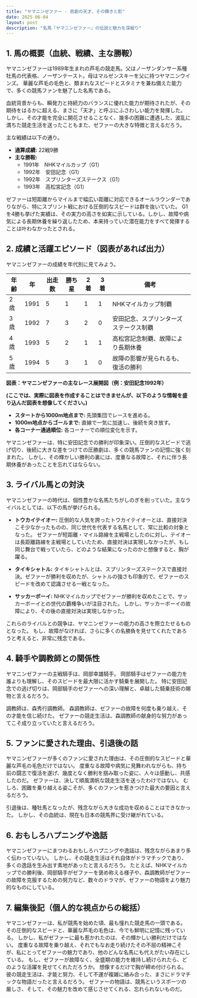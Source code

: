 ```yaml
---
title: "ヤマニンゼファー - 悲劇の天才、その輝きと影"
date: 2025-06-04
layout: post
description: "名馬『ヤマニンゼファー』の伝説と魅力を深堀り"
---
```


## 1. 馬の概要（血統、戦績、主な勝鞍）

ヤマニンゼファーは1989年生まれの芦毛の競走馬。父はノーザンダンサー系種牡馬の代表格、ノーザンテースト。母はマルゼンスキーを父に持つヤマニンウインズ。  華麗な芦毛の毛色と、類まれなスピードとスタミナを兼ね備えた能力で、多くの競馬ファンを魅了した名馬である。

血統背景からも、瞬発力と持続力のバランスに優れた能力が期待されたが、その期待をはるかに超える、まさに「天才」と呼ぶにふさわしい能力を発揮した。  しかし、その才能を完全に開花させることなく、幾多の困難に遭遇した、波乱に満ちた競走生活を送ったこともまた、ゼファーの大きな特徴と言えるだろう。

主な戦績は以下の通り。

* **通算成績:** 22戦9勝
* **主な勝鞍:**
    * 1991年　NHKマイルカップ（G1）
    * 1992年　安田記念（G1）
    * 1992年　スプリンターズステークス（G1）
    * 1993年　高松宮記念（G1）

ゼファーは短距離からマイルまで幅広い距離に対応できるオールラウンダーでありながら、特にスプリント戦における圧倒的なスピードは群を抜いていた。  G1を4勝も挙げた実績は、その実力の高さを如実に示している。しかし、故障や病気による長期休養を繰り返したため、本来持っていた潜在能力をすべて発揮することは叶わなかったとされる。


## 2. 成績と活躍エピソード（図表があれば出力）

ヤマニンゼファーの成績を年代別に見てみよう。

| 年齢 | 年 | 出走数 | 勝ち星 | 2着 | 3着 | 備考 |
|---|---|---|---|---|---|---|
| 2歳 | 1991 | 5 | 1 | 1 | 1 |  NHKマイルカップ制覇 |
| 3歳 | 1992 | 7 | 3 | 2 | 0 | 安田記念、スプリンターズステークス制覇 |
| 4歳 | 1993 | 5 | 2 | 1 | 1 | 高松宮記念制覇、故障により長期休養 |
| 5歳 | 1994 | 5 | 3 | 1 | 0 |  故障の影響が見られるも、復活の勝利 |

**図表：ヤマニンゼファーの主なレース展開図（例：安田記念1992年）**

**(ここでは、実際に図表を作成することはできませんが、以下のような情報を盛り込んだ図表を想像してください。)**

* **スタートから1000m地点まで:** 先頭集団でレースを進める。
* **1000m地点からゴールまで:**  直線で一気に加速し、後続を突き放す。
* **各コーナー通過順位:**  各コーナーでの順位変化を示す。


ヤマニンゼファーは、特に安田記念での勝利が印象深い。圧倒的なスピードで逃げ切り、後続に大きな差をつけての圧勝劇は、多くの競馬ファンの記憶に強く刻まれた。  しかし、その輝かしい勝利の裏には、度重なる故障と、それに伴う長期休養があったことを忘れてはならない。


## 3. ライバル馬との対決

ヤマニンゼファーの時代は、個性豊かな名馬たちがしのぎを削っていた。主なライバルとしては、以下の馬が挙げられる。

* **トウカイテイオー:**  圧倒的な人気を誇ったトウカイテイオーとは、直接対決こそ少なかったものの、同じ世代を代表する名馬として、常に比較の対象となった。  ゼファーが短距離・マイル路線を主戦場としたのに対し、テイオーは長距離路線を主戦場としていたため、直接対決は実現しなかったが、もし同じ舞台で戦っていたら、どのような結果になったのかと想像すると、胸が躍る。

* **タイキシャトル:**  タイキシャトルとは、スプリンターズステークスで直接対決。ゼファーが勝利を収めたが、シャトルの強さも印象的で、ゼファーのスピードを改めて認識させる一戦となった。

* **サッカーボーイ:**  NHKマイルカップでゼファーが勝利を収めたことで、サッカーボーイとの世代の覇権争いが注目された。  しかし、サッカーボーイの故障により、その後の直接対決は実現しなかった。


これらのライバルとの競争は、ヤマニンゼファーの能力の高さを際立たせるものとなった。  もし、故障がなければ、さらに多くの名勝負を見せてくれたであろうと考えると、非常に残念である。


## 4. 騎手や調教師との関係性

ヤマニンゼファーの主戦騎手は、岡部幸雄騎手。  岡部騎手はゼファーの能力を誰よりも理解し、そのスピードを最大限に活かす騎乗を展開した。  特に安田記念での逃げ切りは、岡部騎手のゼファーへの深い理解と、卓越した騎乗技術の賜物と言えるだろう。

調教師は、森秀行調教師。  森調教師は、ゼファーの故障を何度も乗り越え、その才能を信じ続けた。  ゼファーの競走生活は、森調教師の献身的な努力があってこそ成り立っていたと言えるだろう。


## 5. ファンに愛された理由、引退後の話

ヤマニンゼファーが多くのファンに愛された理由は、その圧倒的なスピードと華麗な芦毛の毛色だけではない。  度重なる故障や病気に見舞われながらも、持ち前の闘志で復活を遂げ、幾度となく勝利を掴み取った姿に、人々は感動し、共感したのだ。  ゼファーは、決して順風満帆な競走生活を送ったわけではない。  むしろ、困難を乗り越える姿こそが、多くのファンを惹きつけた最大の要因と言えるだろう。

引退後は、種牡馬となったが、残念ながら大きな成功を収めることはできなかった。  しかし、その血統は、現在も日本の競馬界に受け継がれている。


## 6. おもしろハプニングや逸話

ヤマニンゼファーにまつわるおもしろハプニングや逸話は、残念ながらあまり多く伝わっていない。  しかし、その競走生活はそれ自体がドラマチックであり、多くの逸話を生み出す素地があったと言えるだろう。  たとえば、NHKマイルカップでの勝利後、岡部騎手がゼファーを褒め称える様子や、森調教師がゼファーの故障を克服するための努力など、数々のドラマが、ゼファーの物語をより魅力的なものにしている。


## 7. 編集後記（個人的な視点からの総括）

ヤマニンゼファーは、私が競馬を始めた頃、最も憧れた競走馬の一頭である。  その圧倒的なスピードと、華麗な芦毛の毛色は、今でも鮮明に記憶に残っている。  しかし、私がゼファーに最も惹かれたのは、その輝かしい勝利だけではない。  度重なる故障を乗り越え、それでもなお走り続けたその不屈の精神こそが、私にとってゼファーの魅力であり、他のどんな名馬にも代えがたい存在にしている。  もし、ゼファーが故障なく、全盛期の能力を維持し続けられたら、どのような活躍を見せてくれただろうか。  想像するだけで胸が締め付けられる。  彼の競走生活は、才能と努力、そして不運が複雑に絡み合った、まさにドラマチックな物語だったと言えるだろう。  ゼファーの物語は、競馬というスポーツの厳しさ、そして、その魅力を改めて感じさせてくれる、忘れられないものだ。
